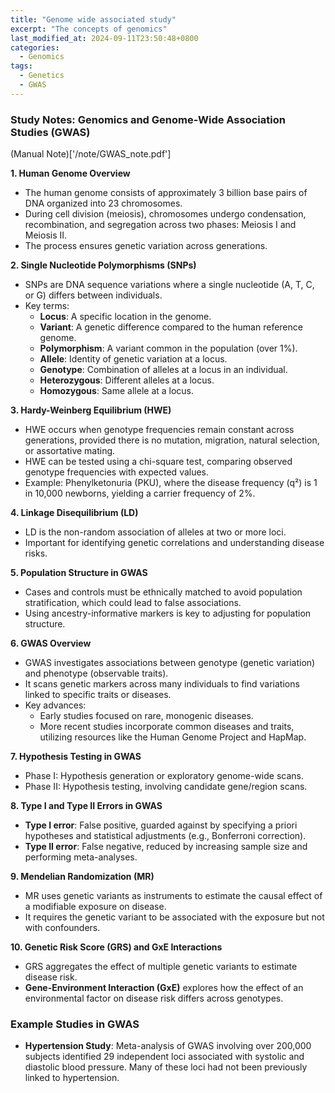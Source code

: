 ```yaml
---
title: "Genome wide associated study"
excerpt: "The concepts of genomics"
last_modified_at: 2024-09-11T23:50:48+0800
categories:
  - Genomics
tags: 
  - Genetics
  - GWAS
---
```


### Study Notes: Genomics and Genome-Wide Association Studies (GWAS)
(Manual Note)['/note/GWAS_note.pdf']

**1. Human Genome Overview**  
- The human genome consists of approximately 3 billion base pairs of DNA organized into 23 chromosomes.
- During cell division (meiosis), chromosomes undergo condensation, recombination, and segregation across two phases: Meiosis I and Meiosis II.
- The process ensures genetic variation across generations.

**2. Single Nucleotide Polymorphisms (SNPs)**  
- SNPs are DNA sequence variations where a single nucleotide (A, T, C, or G) differs between individuals.
- Key terms:
  - **Locus**: A specific location in the genome.
  - **Variant**: A genetic difference compared to the human reference genome.
  - **Polymorphism**: A variant common in the population (over 1%).
  - **Allele**: Identity of genetic variation at a locus.
  - **Genotype**: Combination of alleles at a locus in an individual.
  - **Heterozygous**: Different alleles at a locus.
  - **Homozygous**: Same allele at a locus.

**3. Hardy-Weinberg Equilibrium (HWE)**  
- HWE occurs when genotype frequencies remain constant across generations, provided there is no mutation, migration, natural selection, or assortative mating.
- HWE can be tested using a chi-square test, comparing observed genotype frequencies with expected values.
- Example: Phenylketonuria (PKU), where the disease frequency (q²) is 1 in 10,000 newborns, yielding a carrier frequency of 2%.

**4. Linkage Disequilibrium (LD)**  
- LD is the non-random association of alleles at two or more loci.
- Important for identifying genetic correlations and understanding disease risks.

**5. Population Structure in GWAS**  
- Cases and controls must be ethnically matched to avoid population stratification, which could lead to false associations.
- Using ancestry-informative markers is key to adjusting for population structure.

**6. GWAS Overview**  
- GWAS investigates associations between genotype (genetic variation) and phenotype (observable traits).
- It scans genetic markers across many individuals to find variations linked to specific traits or diseases.
- Key advances: 
  - Early studies focused on rare, monogenic diseases.
  - More recent studies incorporate common diseases and traits, utilizing resources like the Human Genome Project and HapMap.

**7. Hypothesis Testing in GWAS**  
- Phase I: Hypothesis generation or exploratory genome-wide scans.
- Phase II: Hypothesis testing, involving candidate gene/region scans.

**8. Type I and Type II Errors in GWAS**  
- **Type I error**: False positive, guarded against by specifying a priori hypotheses and statistical adjustments (e.g., Bonferroni correction).
- **Type II error**: False negative, reduced by increasing sample size and performing meta-analyses.

**9. Mendelian Randomization (MR)**  
- MR uses genetic variants as instruments to estimate the causal effect of a modifiable exposure on disease.
- It requires the genetic variant to be associated with the exposure but not with confounders.

**10. Genetic Risk Score (GRS) and GxE Interactions**  
- GRS aggregates the effect of multiple genetic variants to estimate disease risk.
- **Gene-Environment Interaction (GxE)** explores how the effect of an environmental factor on disease risk differs across genotypes.

### Example Studies in GWAS  
- **Hypertension Study**: Meta-analysis of GWAS involving over 200,000 subjects identified 29 independent loci associated with systolic and diastolic blood pressure. Many of these loci had not been previously linked to hypertension.
  
